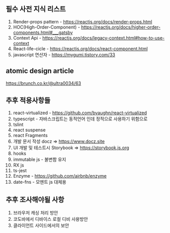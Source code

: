 ## 필수 사전 지식 리스트
1. Render-props pattern - https://reactjs.org/docs/render-props.html
2. HOC(High-Order-Component) - https://reactjs.org/docs/higher-order-components.html#___gatsby
3. Context Api - https://reactjs.org/docs/legacy-context.html#how-to-use-context
4. React-life-cicle - https://reactjs.org/docs/react-component.html
5. javascript 연산자 - https://mygumi.tistory.com/33

## atomic design article
https://brunch.co.kr/@ultra0034/63

## 추후 적용사항들
1. react-virtualized - https://github.com/bvaughn/react-virtualized
2. typescript - 자바스크립트는 동적언어 인데 정적으로 사용하기 위함으로
3. tslint
4. react suspense
5. react Fragments
6. 개발 문서 작성 docz => https://www.docz.site
7. UI 개발 및 테스트시 Storybook => https://storybook.js.org
8. hooks
9. immutable js - 불변함 유지
10. RX js
11. ts-jest
12. Enzyme - https://github.com/airbnb/enzyme
13. date-fns - 모멘트 js 대체용


## 추후 조사해야될 사항
1. 브라우저 캐싱 처리 방안
2. 코도바에서 디바이스 로컬 디비 사용방안
3. 클라이언트 사이드에서의 보안
